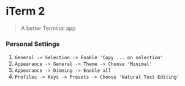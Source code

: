 # iTerm 2

> A better Terminal app

### Personal Settings

1. `General -> Selection -> Enable 'Copy ... on selection'`
1. `Appearance -> General -> Theme -> Choose 'Minimal'`
2. `Appearance -> Dimming -> Enable all`
2. `Profiles -> Keys -> Presets -> Choose 'Natural Text Editing' `
